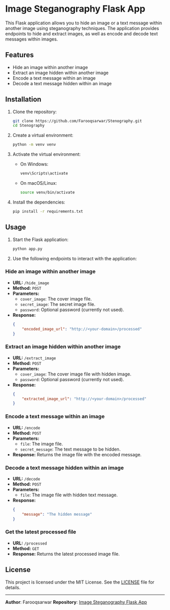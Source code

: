 # Image Steganography Flask App

This Flask application allows you to hide an image or a text message within another image using steganography techniques. The application provides endpoints to hide and extract images, as well as encode and decode text messages within images.

## Features

- Hide an image within another image
- Extract an image hidden within another image
- Encode a text message within an image
- Decode a text message hidden within an image

## Installation

1. Clone the repository:
    ```bash
    git clone https://github.com/Farooqsarwar/Stenography.git
    cd Stenography
    ```

2. Create a virtual environment:
    ```bash
    python -m venv venv
    ```

3. Activate the virtual environment:
    - On Windows:
        ```bash
        venv\Scripts\activate
        ```
    - On macOS/Linux:
        ```bash
        source venv/bin/activate
        ```

4. Install the dependencies:
    ```bash
    pip install -r requirements.txt
    ```

## Usage

1. Start the Flask application:
    ```bash
    python app.py
    ```

2. Use the following endpoints to interact with the application:

### Hide an image within another image

- **URL:** `/hide_image`
- **Method:** `POST`
- **Parameters:**
    - `cover_image`: The cover image file.
    - `secret_image`: The secret image file.
    - `password`: Optional password (currently not used).
- **Response:**
    ```json
    {
        "encoded_image_url": "http://<your-domain>/processed"
    }
    ```

### Extract an image hidden within another image

- **URL:** `/extract_image`
- **Method:** `POST`
- **Parameters:**
    - `cover_image`: The cover image file with hidden image.
    - `password`: Optional password (currently not used).
- **Response:**
    ```json
    {
        "extracted_image_url": "http://<your-domain>/processed"
    }
    ```

### Encode a text message within an image

- **URL:** `/encode`
- **Method:** `POST`
- **Parameters:**
    - `file`: The image file.
    - `secret_message`: The text message to be hidden.
- **Response:** Returns the image file with the encoded message.

### Decode a text message hidden within an image

- **URL:** `/decode`
- **Method:** `POST`
- **Parameters:**
    - `file`: The image file with hidden text message.
- **Response:**
    ```json
    {
        "message": "The hidden message"
    }
    ```

### Get the latest processed file

- **URL:** `/processed`
- **Method:** `GET`
- **Response:** Returns the latest processed image file.

## License

This project is licensed under the MIT License. See the [LICENSE](LICENSE) file for details.

---

**Author**: Farooqsarwar
**Repository**: [Image Steganography Flask App](https://github.com/Farooqsarwar/Stenography.git)
